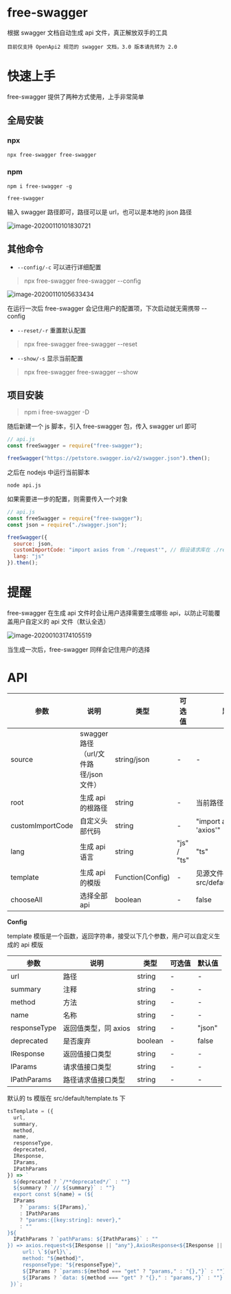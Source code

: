 # free-swagger

根据 swagger 文档自动生成 api 文件，真正解放双手的工具

`目前仅支持 OpenApi2 规范的 swagger 文档，3.0 版本请先转为 2.0`

# 快速上手

free-swagger 提供了两种方式使用，上手非常简单

## 全局安装

### npx

```
npx free-swagger free-swagger
```

### npm

```
npm i free-swagger -g
```

```
free-swagger
```

输入 swagger 路径即可，路径可以是 url，也可以是本地的 json 路径

![image-20200110101830721](https://tva1.sinaimg.cn/large/006tNbRwgy1gar910l84dj30w2042jtc.jpg)

## 其他命令

* `--config/-c` 可以进行详细配置

> npx free-swagger free-swagger --config

![image-20200110105633434](https://tva1.sinaimg.cn/large/006tNbRwly1gara4kfyrmj30wq06yadw.jpg)

在运行一次后 free-swagger 会记住用户的配置项，下次启动就无需携带 --config

* `--reset/-r` 重置默认配置

> npx free-swagger free-swagger --reset

* `--show/-s` 显示当前配置

> npx free-swagger free-swagger --show

## 项目安装

> npm i free-swagger -D

随后新建一个 js 脚本，引入 free-swagger 包，传入 swagger url 即可

```javascript
// api.js
const freeSwagger = require("free-swagger");

freeSwagger("https://petstore.swagger.io/v2/swagger.json").then();
```

之后在 nodejs 中运行当前脚本

```
node api.js
```

如果需要进一步的配置，则需要传入一个对象

```javascript
// api.js
const freeSwagger = require("free-swagger");
const json = require("./swagger.json");

freeSwagger({
  source: json,
  customImportCode: "import axios from './request'", // 假设请求库在 ./request
  lang: "js"
}).then();
```

# 提醒

free-swagger 在生成 api 文件时会让用户选择需要生成哪些 api，以防止可能覆盖用户自定义的 api 文件（默认全选）

![image-20200103174105519](https://tva1.sinaimg.cn/large/006tNbRwgy1gajihbv47tj30uq0c2k2u.jpg)

当生成一次后，free-swagger 同样会记住用户的选择

# API

| 参数             | 说明                                   | 类型             | 可选值      | 默认值                           |
| ---------------- | -------------------------------------- | ---------------- | ----------- | -------------------------------- |
| source           | swagger 路径（url/文件路径/json 文件） | string/json      | -           | -                                |
| root             | 生成 api 的根路径                      | string           | -           | 当前路径 + src/api               |
| customImportCode | 自定义头部代码                         | string           | -           | "import axios from 'axios'"      |
| lang             | 生成 api 语言                          | string           | "js" / "ts" | "ts"                             |
| template         | 生成 api 的模版                        | Function(Config) | -           | 见源文件 src/default/template.ts |
| chooseAll        | 选择全部 api                           | boolean          | -           | false                            |

**Config**

template 模版是一个函数，返回字符串，接受以下几个参数，用户可以自定义生成的 api 模版

| 参数         | 说明                 | 类型    | 可选值 | 默认值 |
| ------------ | -------------------- | ------- | ------ | ------ |
| url          | 路径                 | string  | -      | -      |
| summary      | 注释                 | string  | -      | -      |
| method       | 方法                 | string  | -      | -      |
| name         | 名称                 | string  | -      | -      |
| responseType | 返回值类型，同 axios | string  | -      | "json" |
| deprecated   | 是否废弃             | boolean | -      | false  |
| IResponse    | 返回值接口类型       | string  | -      | -      |
| IParams      | 请求值接口类型       | string  | -      | -      |
| IPathParams  | 路径请求值接口类型   | string  | -      | -      |

默认的 ts 模版在 src/default/template.ts 下

```javascript
tsTemplate = ({
  url,
  summary,
  method,
  name,
  responseType,
  deprecated,
  IResponse,
  IParams,
  IPathParams
}) => `
  ${deprecated ? `/**deprecated*/` : ""}
  ${summary ? `// ${summary}` : ""}  
  export const ${name} = (${
  IParams
    ? `params: ${IParams},`
    : IPathParams
    ? "params:{[key:string]: never},"
    : ""
}${
  IPathParams ? `pathParams: ${IPathParams}` : ""
}) => axios.request<${IResponse || "any"},AxiosResponse<${IResponse || "any"}>>({
     url: \`${url}\`, 
     method: "${method}",
     responseType: "${responseType}", 
     ${IParams ? `params:${method === "get" ? "params," : "{},"}` : ""}
     ${IParams ? `data: ${method === "get" ? "{}," : "params,"}` : ""}
 })`;
```
